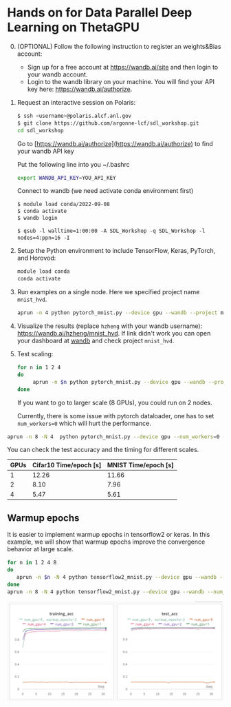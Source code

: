 # Hands on for Data Parallel Deep Learning on ThetaGPU

0. (OPTIONAL) Follow the following instruction to register an weights&Bias account:
   - Sign up for a free account at https://wandb.ai/site and then login to your wandb account.
   - Login to the wandb library on your machine. You will find your API key here: https://wandb.ai/authorize. 

1. Request an interactive session on Polaris:
      ```bash
      $ ssh <username>@polaris.alcf.anl.gov
      $ git clone https://github.com/argonne-lcf/sdl_workshop.git
      cd sdl_workshop
      ```
      Go to 
      [https://wandb.ai/authorize](https://wandb.ai/authorize) to find your wandb API key
   
      Put the following line into you ~/.bashrc 
      ```bash 
      export WANDB_API_KEY=YOU_API_KEY
      ```
      Connect to wandb (we need activate conda environment first)
      ```
      $ module load conda/2022-09-08
      $ conda activate
      $ wandb login
      ```
   
      ```
      $ qsub -l walltime=1:00:00 -A SDL_Workshop -q SDL_Workshop -l nodes=4:ppn=16 -I 
      ```

2. Setup the Python environment to include TensorFlow, Keras, PyTorch, and Horovod:
   ```bash
   module load conda
   conda activate
   ```
3. Run examples on a single node. Here we specified project name `mnist_hvd`.
      ```bash
      aprun -n 4 python pytorch_mnist.py --device gpu --wandb --project mnist_hvd
      ```
4. Visualize the results (replace ```hzheng``` with your wandb username): 
   https://wandb.ai/hzheng/mnist_hvd. If link didn't work you can open your dashboard at [wandb](https://wandb.ai/home) and check project `mnist_hvd`.

5. Test scaling:
   ```bash
   for n in 1 2 4
   do
     	aprun -n $n python pytorch_mnist.py --device gpu --wandb --project mnist_hvd >& pytorch_mnist.out.$n
   done
   ```
   If you want to go to larger scale (8 GPUs), you could run on 2 nodes. 

   Currently, there is some issue with pytorch dataloader, one has to set ```num_workers=0``` which will hurt the performance.
  ```bash
  aprun -n 8 -N 4  python pytorch_mnist.py --device gpu --num_workers=0 --wandb --project mnist_hvd >& pytorch_mnist.out.8
  ```

   You can check the test accuracy and the timing for different scales.


| GPUs | Cifar10 Time/epoch [s] | MNIST Time/epoch [s] |
| ---- | ---------------------- | -------------------- |
|    1 |            12.26        |         11.66        |
|    2 |            8.10        |         7.96         |
|    4 |            5.47        |         5.61         |


## Warmup epochs
It is easier to implement warmup epochs in tensorflow2 or keras. In this example, we will show that warmup epochs improve the convergence behavior at large scale.

   ```bash
   for n in 1 2 4 8 
   do
      aprun -n $n -N 4 python tensorflow2_mnist.py --device gpu --wandb --project warmup_epoch
   done
   aprun -n 8 -N 4 python tensorflow2_mnist.py --device gpu --wandb --num_warmup_epochs 2 --project warmup_epoch 
   ```
![mninst_scaling](./images/mnist_scaling.png)
